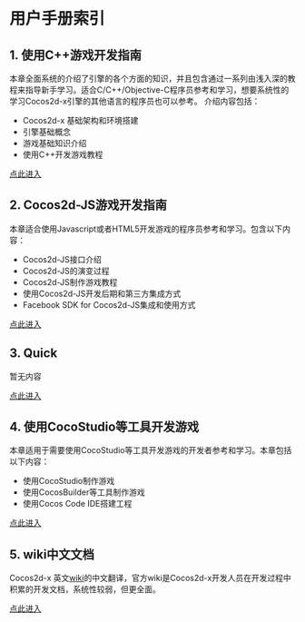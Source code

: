 # 用户手册索引
## 1. 使用C++游戏开发指南
本章全面系统的介绍了引擎的各个方面的知识，并且包含通过一系列由浅入深的教程来指导新手学习。适合C/C++/Objective-C程序员参考和学习，想要系统性的学习Cocos2d-x引擎的其他语言的程序员也可以参考。
介绍内容包括：

- Cocos2d-x 基础架构和环境搭建
- 引擎基础概念
- 游戏基础知识介绍
- 使用C++开发游戏教程

[点此进入](framework/native/zh.md)

## 2. Cocos2d-JS游戏开发指南
本章适合使用Javascript或者HTML5开发游戏的程序员参考和学习。包含以下内容：

- Cocos2d-JS接口介绍
- Cocos2d-JS的演变过程
- Cocos2d-JS制作游戏教程
- 使用Cocos2d-JS开发后期和第三方集成方式
- Facebook SDK for Cocos2d-JS集成和使用方式

[点此进入](../manual/framework/html5/zh.md)

## 3. Quick
暂无内容

[点此进入](framework/quick/zh.md)

## 4. 使用CocoStudio等工具开发游戏
本章适用于需要使用CocoStudio等工具开发游戏的开发者参考和学习。本章包括以下内容：

- 使用CocoStudio制作游戏
- 使用CocosBuilder等工具制作游戏
- 使用Cocos Code IDE搭建工程

[点此进入](studio/zh.md)

## 5. wiki中文文档

Cocos2d-x 英文[wiki](http://cocos2d-x.org/wiki)的中文翻译，官方wiki是Cocos2d-x开发人员在开发过程中积累的开发文档，系统性较弱，但更全面。

[点此进入](../manual/framework/native/wiki/zh.md)